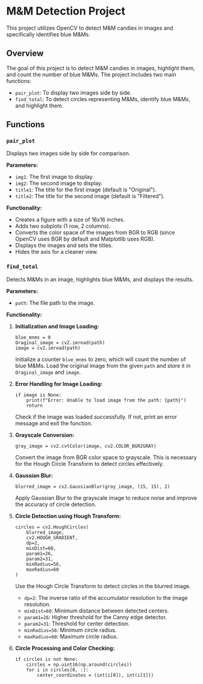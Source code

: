 <h1>M&M Detection Project</h1>
<p>This project utilizes OpenCV to detect M&M candies in images and specifically identifies blue M&Ms.</p>
<h2>Overview</h2>
<p>The goal of this project is to detect M&M candies in images, highlight them, and count the number of blue M&Ms. The project includes two main functions:</p>
<ul>
    <li><code>pair_plot</code>: To display two images side by side.</li>
    <li><code>find_total</code>: To detect circles representing M&Ms, identify blue M&Ms, and highlight them.</li>
</ul>
<h2>Functions</h2>
<h3><code>pair_plot</code></h3>
<p>Displays two images side by side for comparison.</p>
<p><strong>Parameters:</strong></p>
<ul>
    <li><code>img1</code>: The first image to display.</li>
    <li><code>img2</code>: The second image to display.</li>
    <li><code>title1</code>: The title for the first image (default is "Original").</li>
    <li><code>title2</code>: The title for the second image (default is "Filtered").</li>
</ul>
<p><strong>Functionality:</strong></p>
<ul>
    <li>Creates a figure with a size of 16x16 inches.</li>
    <li>Adds two subplots (1 row, 2 columns).</li>
    <li>Converts the color space of the images from BGR to RGB (since OpenCV uses BGR by default and Matplotlib uses RGB).</li>
    <li>Displays the images and sets the titles.</li>
    <li>Hides the axis for a cleaner view.</li>
</ul>
<h3><code>find_total</code></h3>
<p>Detects M&Ms in an image, highlights blue M&Ms, and displays the results.</p>
<p><strong>Parameters:</strong></p>
<ul>
    <li><code>path</code>: The file path to the image.</li>
</ul>
<p><strong>Functionality:</strong></p>
<ol>
    <li>
        <p><strong>Initialization and Image Loading:</strong></p>
        <pre><code>blue_mnms = 0
Oraginal_image = cv2.imread(path)
image = cv2.imread(path)</code></pre>
        <p>Initialize a counter <code>blue_mnms</code> to zero, which will count the number of blue M&Ms. Load the original image from the given <code>path</code> and store it in <code>Oraginal_image</code> and <code>image</code>.</p>
    </li>
    <li>
        <p><strong>Error Handling for Image Loading:</strong></p>
        <pre><code>if image is None:
    print(f"Error: Unable to load image from the path: {path}")
    return</code></pre>
        <p>Check if the image was loaded successfully. If not, print an error message and exit the function.</p>
    </li>
    <li>
        <p><strong>Grayscale Conversion:</strong></p>
        <pre><code>gray_image = cv2.cvtColor(image, cv2.COLOR_BGR2GRAY)</code></pre>
        <p>Convert the image from BGR color space to grayscale. This is necessary for the Hough Circle Transform to detect circles effectively.</p>
    </li>
    <li>
        <p><strong>Gaussian Blur:</strong></p>
        <pre><code>blurred_image = cv2.GaussianBlur(gray_image, (15, 15), 2)</code></pre>
        <p>Apply Gaussian Blur to the grayscale image to reduce noise and improve the accuracy of circle detection.</p>
    </li>
    <li>
        <p><strong>Circle Detection using Hough Transform:</strong></p>
        <pre><code>circles = cv2.HoughCircles(
    blurred_image,
    cv2.HOUGH_GRADIENT,
    dp=2,
    minDist=60,
    param1=26,
    param2=31,
    minRadius=56,
    maxRadius=60
)</code></pre>
        <p>Use the Hough Circle Transform to detect circles in the blurred image.</p>
        <ul>
            <li><code>dp=2</code>: The inverse ratio of the accumulator resolution to the image resolution.</li>
            <li><code>minDist=60</code>: Minimum distance between detected centers.</li>
            <li><code>param1=26</code>: Higher threshold for the Canny edge detector.</li>
            <li><code>param2=31</code>: Threshold for center detection.</li>
            <li><code>minRadius=56</code>: Minimum circle radius.</li>
            <li><code>maxRadius=60</code>: Maximum circle radius.</li>
        </ul>
    </li>
    <li>
        <p><strong>Circle Processing and Color Checking:</strong></p>
        <pre><code>if circles is not None:
    circles = np.uint16(np.around(circles))
    for i in circles[0, :]:
        center_coordinates = (int(i[0]), int(i[1]))
